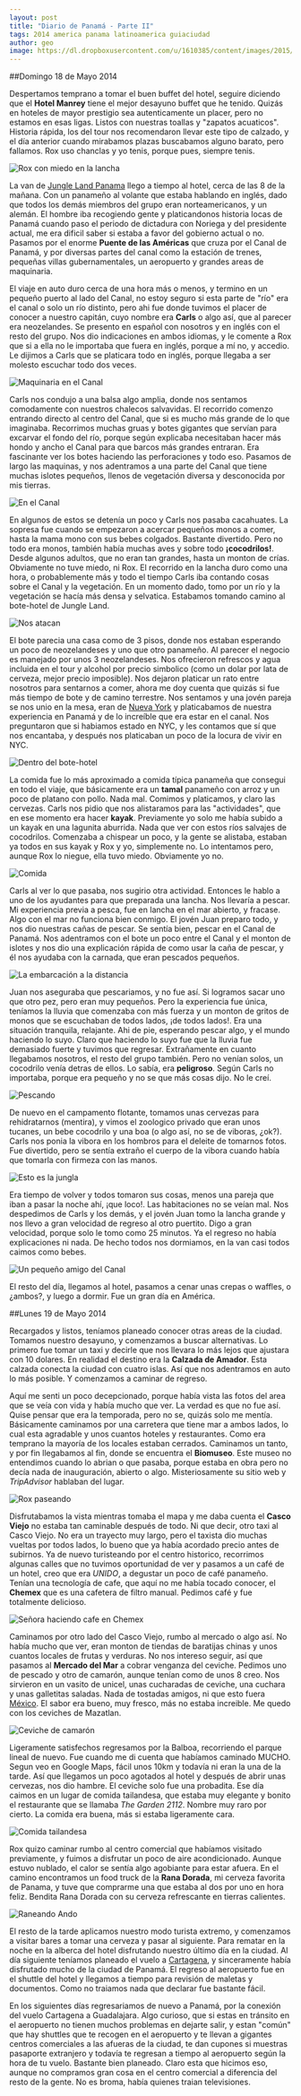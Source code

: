 ```yaml
---
layout: post
title: "Diario de Panamá - Parte II"
tags: 2014 america panama latinoamerica guiaciudad
author: geo
image: https://dl.dropboxusercontent.com/u/1610385/content/images/2015/01/2014-05-18-12-26-10.jpg
---
```

##Domingo 18 de Mayo 2014

Despertamos temprano a tomar el buen buffet del hotel, seguire diciendo que el **Hotel Manrey** tiene el mejor desayuno buffet que he tenido. Quizás en hoteles de mayor prestigio sea autenticamente un placer, pero no estamos en esas ligas. Listos con nuestras toallas y "zapatos acuaticos". Historia rápida, los del tour nos recomendaron llevar este tipo de calzado, y el día anterior cuando mirabamos plazas buscabamos alguno barato, pero fallamos. Rox uso chanclas y yo tenis, porque pues, siempre tenis.

![Rox con miedo en la lancha](https://dl.dropboxusercontent.com/u/1610385/content/images/2015/01/2014-05-18-09-43-02.jpg)

La van de [Jungle Land Panama](http://www.junglelandpanama.com/) llego a tiempo al hotel, cerca de las 8 de la mañana. Con un panameño al volante que estaba hablando en inglés, dado que todos los demás miembros del grupo eran norteamericanos, y un alemán. El hombre iba recogiendo gente y platicandonos historia locas de Panamá cuando paso el periodo de dictadura con Noriega y del presidente actual, me era dificil saber si estaba a favor del gobierno actual o no. Pasamos por el enorme **Puente de las Américas** que cruza por el Canal de Panamá, y por diversas partes del canal como la estación de trenes, pequeñas villas gubernamentales, un aeropuerto y grandes areas de maquinaria.

El viaje en auto duro cerca de una hora más o menos, y termino en un pequeño puerto al lado del Canal, no estoy seguro si esta parte de "río" era el canal o solo un río distinto, pero ahi fue donde tuvimos el placer de conocer a nuestro capitán, cuyo nombre era **Carls** o algo así, que al parecer era neozelandes. Se presento en español con nosotros y en inglés con el resto del grupo. Nos dio indicaciones en ambos idiomas, y le comente a Rox que si a ella no le importaba que fuera en inglés, porque a mí no, y accedio. Le dijimos a Carls que se platicara todo en inglés, porque llegaba a ser molesto escuchar todo dos veces.

![Maquinaria en el Canal](https://dl.dropboxusercontent.com/u/1610385/content/images/2015/01/2014-05-18-09-51-20.jpg)

Carls nos condujo a una balsa algo amplia, donde nos sentamos comodamente con nuestros chalecos salvavidas. El recorrido comenzo entrando directo al centro del Canal, que si es mucho más grande de lo que imaginaba. Recorrimos muchas gruas y botes gigantes que servían para excarvar el fondo del río, porque según explicaba necesitaban hacer más hondo y ancho el Canal para que barcos más grandes entraran. Era fascinante ver los botes haciendo las perforaciones y todo eso. Pasamos de largo las maquinas, y nos adentramos a una parte del Canal que tiene muchas islotes pequeños, llenos de vegetación diversa y desconocida por mis tierras.

![En el Canal](https://dl.dropboxusercontent.com/u/1610385/content/images/2015/01/2014-05-18-10-05-55.jpg)

En algunos de estos se detenía un poco y Carls nos pasaba cacahuates. La sopresa fue cuando se empezaron a acercar pequeños monos a comer, hasta la mama mono con sus bebes colgados. Bastante divertido. Pero no todo era monos, también había muchas aves y sobre todo **¡cocodrilos!**. Desde algunos adultos, que no eran tan grandes, hasta un monton de crías. Obviamente no tuve miedo, ni Rox. El recorrido en la lancha duro como una hora, o probablemente más y todo el tiempo Carls iba contando cosas sobre el Canal y la vegetación. En un momento dado, tomo por un río y la vegetación se hacía más densa y selvatica. Estabamos tomando camino al bote-hotel de Jungle Land.

![Nos atacan](https://dl.dropboxusercontent.com/u/1610385/content/images/2015/01/2014-05-18-10-37-56.jpg)

El bote parecia una casa como de 3 pisos, donde nos estaban esperando un poco de neozelandeses y uno que otro panameño. Al parecer el negocio es manejado por unos 3 neozelandeses. Nos ofrecieron refrescos y agua incluida en el tour y alcohol por precio simbolico (como un dolar por lata de cerveza, mejor precio imposible). Nos dejaron platicar un rato entre nosotros para sentarnos a comer, ahora me doy cuenta que quizás si fue más tiempo de bote y de camino terrestre. Nos sentamos y una jovén pareja se nos unio en la mesa, eran de [Nueva York](/tag/new-york) y platicabamos de nuestra experiencia en Panamá y de lo increíble que era estar en el canal. Nos preguntaron que si habiamos estado en NYC, y les contamos que sí que nos encantaba, y después nos platicaban un poco de la locura de vivir en NYC.

![Dentro del bote-hotel](https://dl.dropboxusercontent.com/u/1610385/content/images/2015/01/2014-05-18-11-47-25.jpg)

La comida fue lo más aproximado a comida típica panameña que consegui en todo el viaje, que básicamente era un **tamal** panameño con arroz y un poco de platano con pollo. Nada mal. Comimos y platicamos, y claro las cervezas. Carls nos pidio que nos alistaramos para las "actividades", que en ese momento era hacer **kayak**. Previamente yo solo me había subido a un kayak en una lagunita aburrida. Nada que ver con estos ríos salvajes de cocodrilos. Comenzaba a chispear un poco, y la gente se alistaba, estaban ya todos en sus kayak y Rox y yo, simplemente no. Lo intentamos pero, aunque Rox lo niegue, ella tuvo miedo. Obviamente yo no.

![Comida](https://dl.dropboxusercontent.com/u/1610385/content/images/2015/01/2014-05-18-11-56-08.jpg)

Carls al ver lo que pasaba, nos sugirio otra actividad. Entonces le hablo a uno de los ayudantes para que preparada una lancha. Nos llevaría a pescar. Mi experiencia previa a pesca, fue en lancha en el mar abierto, y fracase. Algo con el mar no funciona bien conmigo. El jovén Juan preparo todo, y nos dio nuestras cañas de pescar. Se sentía bien, pescar en el Canal de Panamá. Nos adentramos con el bote un poco entre el Canal y el monton de islotes y nos dio una explicación rápida de como usar la caña de pescar, y él nos ayudaba con la carnada, que eran pescados pequeños. 

![La embarcación a la distancia](https://dl.dropboxusercontent.com/u/1610385/content/images/2015/01/IMG_20140518_112835945_HDR.jpg)

Juan nos aseguraba que pescariamos, y no fue así. Si logramos sacar uno que otro pez, pero eran muy pequeños. Pero la experiencia fue única, teníamos la lluvia que comenzaba con más fuerza y un monton de gritos de monos que se escuchaban de todos lados, ¡de todos lados!. Era una situación tranquila, relajante. Ahi de pie, esperando pescar algo, y el mundo haciendo lo suyo. Claro que haciendo lo suyo fue que la lluvia fue demasiado fuerte y tuvimos que regresar. Extrañamente en cuanto llegabamos nosotros, el resto del grupo también. Pero no venían solos, un cocodrilo venía detras de ellos. Lo sabía, era **peligroso**. Según Carls no importaba, porque era pequeño y no se que más cosas dijo. No le creí.

![Pescando](https://dl.dropboxusercontent.com/u/1610385/content/images/2015/01/2014-05-18-13-19-28.jpg)

De nuevo en el campamento flotante, tomamos unas cervezas para rehidratarnos (mentira), y vimos el zoologico privado que eran unos tucanes, un bebe cocodrilo y una boa (o algo así, no se de viboras, ¿ok?). Carls nos ponia la vibora en los hombros para el deleite de tomarnos fotos. Fue divertido, pero se sentía extraño el cuerpo de la vibora cuando había que tomarla con firmeza con las manos. 

![Esto es la jungla](https://dl.dropboxusercontent.com/u/1610385/content/images/2015/01/2014-05-18-12-26-10.jpg)

Era tiempo de volver y todos tomaron sus cosas, menos una pareja que iban a pasar la noche ahí, ¡que loco!. Las habitaciones no se veían mal. Nos despedimos de Carls y los demás, y el jovén Juan tomo la lancha grande y nos llevo a gran velocidad de regreso al otro puertito. Digo a gran velocidad, porque solo le tomo como 25 minutos. Ya el regreso no había explicaciones ni nada. De hecho todos nos dormiamos, en la van casi todos caimos como bebes.

![Un pequeño amigo del Canal](https://dl.dropboxusercontent.com/u/1610385/content/images/2015/01/2014-05-18-14-51-53.jpg)

El resto del día, llegamos al hotel, pasamos a cenar unas crepas o waffles, o ¿ambos?, y luego a dormir. Fue un gran día en América.

##Lunes 19 de Mayo 2014

Recargados y listos, teníamos planeado conocer otras areas de la ciudad. Tomamos nuestro desayuno, y comenzamos a buscar alternativas. Lo primero fue tomar un taxi y decirle que nos llevara lo más lejos que ajustara con 10 dolares. En realidad el destino era la **Calzada de Amador**. Esta calzada conecta la ciudad con cuatro islas. Así que nos adentramos en auto lo más posible. Y comenzamos a caminar de regreso.

Aquí me senti un poco decepcionado, porque había vista las fotos del area que se veía con vida y había mucho que ver. La verdad es que no fue así. Quise pensar que era la temporada, pero no se, quizás solo me mentía. Básicamente caminamos por una carretera que tiene mar a ambos lados, lo cual esta agradable y unos cuantos hoteles y restaurantes. Como era temprano la mayoría de los locales estaban cerrados. Caminamos un tanto, y por fin llegabamos al fin, donde se encuentra el **Biomuseo**. Este museo no entendimos cuando lo abrian o que pasaba, porque estaba en obra pero no decía nada de inauguración, abierto o algo. Misteriosamente su sitio web y *TripAdvisor* hablaban del lugar. 

![Rox paseando](https://dl.dropboxusercontent.com/u/1610385/content/images/2015/01/2014-05-19-09-04-20.jpg)

Disfrutabamos la vista mientras tomaba el mapa y me daba cuenta el **Casco Viejo** no estaba tan caminable después de todo. Ni que decir, otro taxi al Casco Viejo. No era un trayecto muy largo, pero el taxista dio muchas vueltas por todos lados, lo bueno que ya había acordado precio antes de subirnos. Ya de nuevo turisteando por el centro historico, recorrimos algunas calles que no tuvimos oportunidad de ver y pasamos a un café de un hotel, creo que era *UNIDO*, a degustar un poco de café panameño. Tenían una tecnología de cafe, que aquí no me había tocado conocer, el **Chemex** que es una cafetera de filtro manual. Pedimos café y fue totalmente delicioso.

![Señora haciendo cafe en Chemex](https://dl.dropboxusercontent.com/u/1610385/content/images/2015/01/2014-05-19-10-38-20.jpg)

Caminamos por otro lado del Casco Viejo, rumbo al mercado o algo así. No había mucho que ver, eran monton de tiendas de baratijas chinas y unos cuantos locales de frutas y verduras. No nos intereso seguir, así que pasamos al **Mercado del Mar** a cobrar venganza del ceviche. Pedimos uno de pescado y otro de camarón, aunque tenían como de unos 8 creo. Nos sirvieron en un vasito de unicel, unas cucharadas de ceviche, una cuchara y unas galletitas saladas. Nada de tostadas amigos, ni que esto fuera [México](/tag/mexico). El sabor era bueno, muy fresco, más no estaba increible. Me quedo con los ceviches de Mazatlan.

![Ceviche de camarón](https://dl.dropboxusercontent.com/u/1610385/content/images/2015/01/2014-05-19-11-54-38.jpg)

Ligeramente satisfechos regresamos por la Balboa, recorriendo el parque lineal de nuevo. Fue cuando me di cuenta que habíamos caminado MUCHO. Segun veo en Google Maps, fácil unos 10km y todavía ni eran la una de la tarde. Así que llegamos un poco agotados al hotel y después de abrir unas cervezas, nos dio hambre. El ceviche solo fue una probadita. Ese día caimos en un lugar de comida tailandesa, que estaba muy elegante y bonito el restaurante que se llamaba *The Garden 2112*. Nombre muy raro por cierto. La comida era buena, más si estaba ligeramente cara. 

![Comida tailandesa](https://dl.dropboxusercontent.com/u/1610385/content/images/2015/01/2014-05-19-14-09-23.jpg)

Rox quizo caminar rumbo al centro comercial que habíamos visitado previamente, y fuimos a disfrutar un poco de aire acondicionado. Aunque estuvo nublado, el calor se sentía algo agobiante para estar afuera. En el camino encontramos un food truck de la **Rana Dorada**, mi cerveza favorita de Panama, y tuve que comprarme una que estaba al dos por uno en hora feliz. Bendita Rana Dorada con su cerveza refrescante en tierras calientes.

![Raneando Ando](https://dl.dropboxusercontent.com/u/1610385/content/images/2015/01/2014-05-19-14-52-50.jpg)

El resto de la tarde aplicamos nuestro modo turista extremo, y comenzamos a visitar bares a tomar una cerveza y pasar al siguiente. Para rematar en la noche en la alberca del hotel disfrutando nuestro último día en la ciudad. Al día siguiente teníamos planeado el vuelo a [Cartagena](/tag/cartagena), y sinceramente había disfrutado mucho de la ciudad de Panamá. El regreso al aeropuerto fue en el shuttle del hotel y llegamos a tiempo para revisión de maletas y documentos. Como no traiamos nada que declarar fue bastante fácil.

En los siguientes días regresariamos de nuevo a Panamá, por la conexión del vuelo Cartagena a Guadalajara. Algo curioso, que si estas en tránsito en el aeropuerto no tienen muchos problemas en dejarte salir, y estan "común" que hay shuttles que te recogen en el aeropuerto y te llevan a gigantes centros comerciales a las afueras de la ciudad, te dan cupones si muestras pasaporte extranjero y todavía te regresan a tiempo al aeropuerto según la hora de tu vuelo. Bastante bien planeado. Claro esta que hicimos eso, aunque no compramos gran cosa en el centro comercial a diferencia del resto de la gente. No es broma, había quienes traian televisiones.